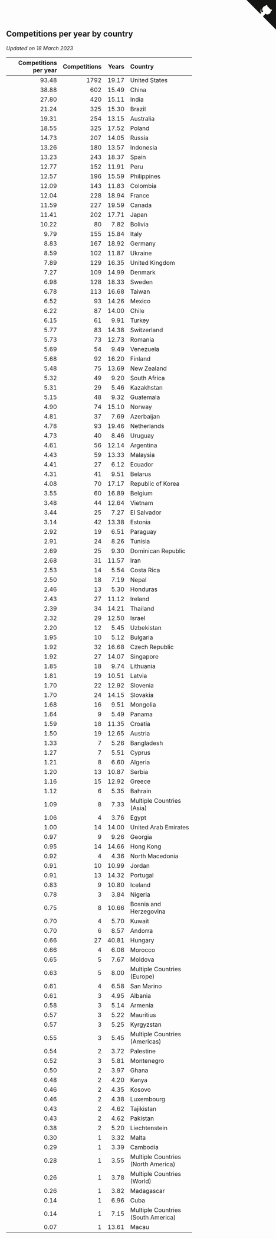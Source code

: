 ## Competitions per year by country

*Updated on 18 March 2023*

| Competitions per year | Competitions | Years | Country |
| ---: | ---: | ---: | :--- |
| 93.48 | 1792 | 19.17 | United States |
| 38.88 | 602 | 15.49 | China |
| 27.80 | 420 | 15.11 | India |
| 21.24 | 325 | 15.30 | Brazil |
| 19.31 | 254 | 13.15 | Australia |
| 18.55 | 325 | 17.52 | Poland |
| 14.73 | 207 | 14.05 | Russia |
| 13.26 | 180 | 13.57 | Indonesia |
| 13.23 | 243 | 18.37 | Spain |
| 12.77 | 152 | 11.91 | Peru |
| 12.57 | 196 | 15.59 | Philippines |
| 12.09 | 143 | 11.83 | Colombia |
| 12.04 | 228 | 18.94 | France |
| 11.59 | 227 | 19.59 | Canada |
| 11.41 | 202 | 17.71 | Japan |
| 10.22 | 80 | 7.82 | Bolivia |
| 9.79 | 155 | 15.84 | Italy |
| 8.83 | 167 | 18.92 | Germany |
| 8.59 | 102 | 11.87 | Ukraine |
| 7.89 | 129 | 16.35 | United Kingdom |
| 7.27 | 109 | 14.99 | Denmark |
| 6.98 | 128 | 18.33 | Sweden |
| 6.78 | 113 | 16.68 | Taiwan |
| 6.52 | 93 | 14.26 | Mexico |
| 6.22 | 87 | 14.00 | Chile |
| 6.15 | 61 | 9.91 | Turkey |
| 5.77 | 83 | 14.38 | Switzerland |
| 5.73 | 73 | 12.73 | Romania |
| 5.69 | 54 | 9.49 | Venezuela |
| 5.68 | 92 | 16.20 | Finland |
| 5.48 | 75 | 13.69 | New Zealand |
| 5.32 | 49 | 9.20 | South Africa |
| 5.31 | 29 | 5.46 | Kazakhstan |
| 5.15 | 48 | 9.32 | Guatemala |
| 4.90 | 74 | 15.10 | Norway |
| 4.81 | 37 | 7.69 | Azerbaijan |
| 4.78 | 93 | 19.46 | Netherlands |
| 4.73 | 40 | 8.46 | Uruguay |
| 4.61 | 56 | 12.14 | Argentina |
| 4.43 | 59 | 13.33 | Malaysia |
| 4.41 | 27 | 6.12 | Ecuador |
| 4.31 | 41 | 9.51 | Belarus |
| 4.08 | 70 | 17.17 | Republic of Korea |
| 3.55 | 60 | 16.89 | Belgium |
| 3.48 | 44 | 12.64 | Vietnam |
| 3.44 | 25 | 7.27 | El Salvador |
| 3.14 | 42 | 13.38 | Estonia |
| 2.92 | 19 | 6.51 | Paraguay |
| 2.91 | 24 | 8.26 | Tunisia |
| 2.69 | 25 | 9.30 | Dominican Republic |
| 2.68 | 31 | 11.57 | Iran |
| 2.53 | 14 | 5.54 | Costa Rica |
| 2.50 | 18 | 7.19 | Nepal |
| 2.46 | 13 | 5.30 | Honduras |
| 2.43 | 27 | 11.12 | Ireland |
| 2.39 | 34 | 14.21 | Thailand |
| 2.32 | 29 | 12.50 | Israel |
| 2.20 | 12 | 5.45 | Uzbekistan |
| 1.95 | 10 | 5.12 | Bulgaria |
| 1.92 | 32 | 16.68 | Czech Republic |
| 1.92 | 27 | 14.07 | Singapore |
| 1.85 | 18 | 9.74 | Lithuania |
| 1.81 | 19 | 10.51 | Latvia |
| 1.70 | 22 | 12.92 | Slovenia |
| 1.70 | 24 | 14.15 | Slovakia |
| 1.68 | 16 | 9.51 | Mongolia |
| 1.64 | 9 | 5.49 | Panama |
| 1.59 | 18 | 11.35 | Croatia |
| 1.50 | 19 | 12.65 | Austria |
| 1.33 | 7 | 5.26 | Bangladesh |
| 1.27 | 7 | 5.51 | Cyprus |
| 1.21 | 8 | 6.60 | Algeria |
| 1.20 | 13 | 10.87 | Serbia |
| 1.16 | 15 | 12.92 | Greece |
| 1.12 | 6 | 5.35 | Bahrain |
| 1.09 | 8 | 7.33 | Multiple Countries (Asia) |
| 1.06 | 4 | 3.76 | Egypt |
| 1.00 | 14 | 14.00 | United Arab Emirates |
| 0.97 | 9 | 9.26 | Georgia |
| 0.95 | 14 | 14.66 | Hong Kong |
| 0.92 | 4 | 4.36 | North Macedonia |
| 0.91 | 10 | 10.99 | Jordan |
| 0.91 | 13 | 14.32 | Portugal |
| 0.83 | 9 | 10.80 | Iceland |
| 0.78 | 3 | 3.84 | Nigeria |
| 0.75 | 8 | 10.66 | Bosnia and Herzegovina |
| 0.70 | 4 | 5.70 | Kuwait |
| 0.70 | 6 | 8.57 | Andorra |
| 0.66 | 27 | 40.81 | Hungary |
| 0.66 | 4 | 6.06 | Morocco |
| 0.65 | 5 | 7.67 | Moldova |
| 0.63 | 5 | 8.00 | Multiple Countries (Europe) |
| 0.61 | 4 | 6.58 | San Marino |
| 0.61 | 3 | 4.95 | Albania |
| 0.58 | 3 | 5.14 | Armenia |
| 0.57 | 3 | 5.22 | Mauritius |
| 0.57 | 3 | 5.25 | Kyrgyzstan |
| 0.55 | 3 | 5.45 | Multiple Countries (Americas) |
| 0.54 | 2 | 3.72 | Palestine |
| 0.52 | 3 | 5.81 | Montenegro |
| 0.50 | 2 | 3.97 | Ghana |
| 0.48 | 2 | 4.20 | Kenya |
| 0.46 | 2 | 4.35 | Kosovo |
| 0.46 | 2 | 4.38 | Luxembourg |
| 0.43 | 2 | 4.62 | Tajikistan |
| 0.43 | 2 | 4.62 | Pakistan |
| 0.38 | 2 | 5.20 | Liechtenstein |
| 0.30 | 1 | 3.32 | Malta |
| 0.29 | 1 | 3.39 | Cambodia |
| 0.28 | 1 | 3.55 | Multiple Countries (North America) |
| 0.26 | 1 | 3.78 | Multiple Countries (World) |
| 0.26 | 1 | 3.82 | Madagascar |
| 0.14 | 1 | 6.96 | Cuba |
| 0.14 | 1 | 7.15 | Multiple Countries (South America) |
| 0.07 | 1 | 13.61 | Macau |


<a href="https://github.com/jonatanklosko/wca_statistics" class="github-corner" aria-label="View source on Github"><svg width="80" height="80" viewBox="0 0 250 250" style="fill:#151513; color:#fff; position: absolute; top: 0; border: 0; right: 0;" aria-hidden="true"><path d="M0,0 L115,115 L130,115 L142,142 L250,250 L250,0 Z"></path><path d="M128.3,109.0 C113.8,99.7 119.0,89.6 119.0,89.6 C122.0,82.7 120.5,78.6 120.5,78.6 C119.2,72.0 123.4,76.3 123.4,76.3 C127.3,80.9 125.5,87.3 125.5,87.3 C122.9,97.6 130.6,101.9 134.4,103.2" fill="currentColor" style="transform-origin: 130px 106px;" class="octo-arm"></path><path d="M115.0,115.0 C114.9,115.1 118.7,116.5 119.8,115.4 L133.7,101.6 C136.9,99.2 139.9,98.4 142.2,98.6 C133.8,88.0 127.5,74.4 143.8,58.0 C148.5,53.4 154.0,51.2 159.7,51.0 C160.3,49.4 163.2,43.6 171.4,40.1 C171.4,40.1 176.1,42.5 178.8,56.2 C183.1,58.6 187.2,61.8 190.9,65.4 C194.5,69.0 197.7,73.2 200.1,77.6 C213.8,80.2 216.3,84.9 216.3,84.9 C212.7,93.1 206.9,96.0 205.4,96.6 C205.1,102.4 203.0,107.8 198.3,112.5 C181.9,128.9 168.3,122.5 157.7,114.1 C157.9,116.9 156.7,120.9 152.7,124.9 L141.0,136.5 C139.8,137.7 141.6,141.9 141.8,141.8 Z" fill="currentColor" class="octo-body"></path></svg></a><style>.github-corner:hover .octo-arm{animation:octocat-wave 560ms ease-in-out}@keyframes octocat-wave{0%,100%{transform:rotate(0)}20%,60%{transform:rotate(-25deg)}40%,80%{transform:rotate(10deg)}}@media (max-width:500px){.github-corner:hover .octo-arm{animation:none}.github-corner .octo-arm{animation:octocat-wave 560ms ease-in-out}}</style>
